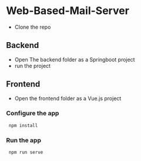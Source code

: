 # Web-Based-Mail-Server
- Clone the repo
## Backend
  - Open The backend folder as a Springboot project
  - run the project
## Frontend
  - Open the frontend folder as a Vue.js project
   ### Configure the app
     npm install
   ### Run the app
     npm run serve
